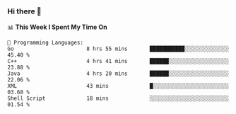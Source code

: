 ### Hi there 👋

<!--
**CrazyCollin/crazycollin** is a ✨ _special_ ✨ repository because its `README.md` (this file) appears on your GitHub profile.

Here are some ideas to get you started:

- 🔭 I’m currently working on ...
- 🌱 I’m currently learning ...
- 👯 I’m looking to collaborate on ...
- 🤔 I’m looking for help with ...
- 💬 Ask me about ...
- 📫 How to reach me: ...
- 😄 Pronouns: ...
- ⚡ Fun fact: ...
-->

<!--START_SECTION:waka-->
📊 **This Week I Spent My Time On** 

```text
💬 Programming Languages: 
Go                       8 hrs 55 mins       ███████████░░░░░░░░░░░░░░   45.40 % 
C++                      4 hrs 41 mins       ██████░░░░░░░░░░░░░░░░░░░   23.88 % 
Java                     4 hrs 20 mins       ██████░░░░░░░░░░░░░░░░░░░   22.06 % 
XML                      43 mins             █░░░░░░░░░░░░░░░░░░░░░░░░   03.68 % 
Shell Script             18 mins             ░░░░░░░░░░░░░░░░░░░░░░░░░   01.54 % 
```


<!--END_SECTION:waka-->
